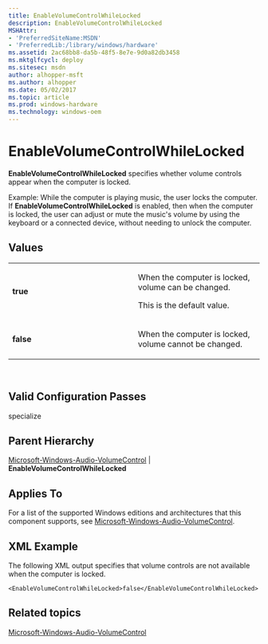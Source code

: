 ```yaml
---
title: EnableVolumeControlWhileLocked
description: EnableVolumeControlWhileLocked
MSHAttr:
- 'PreferredSiteName:MSDN'
- 'PreferredLib:/library/windows/hardware'
ms.assetid: 2ac68bb8-da5b-48f5-8e7e-9d0a82db3458
ms.mktglfcycl: deploy
ms.sitesec: msdn
author: alhopper-msft
ms.author: alhopper
ms.date: 05/02/2017
ms.topic: article
ms.prod: windows-hardware
ms.technology: windows-oem
---
```


# EnableVolumeControlWhileLocked


**EnableVolumeControlWhileLocked** specifies whether volume controls appear when the computer is locked.

Example: While the computer is playing music, the user locks the computer. If **EnableVolumeControlWhileLocked** is enabled, then when the computer is locked, the user can adjust or mute the music's volume by using the keyboard or a connected device, without needing to unlock the computer.

## Values


<table>
<colgroup>
<col width="50%" />
<col width="50%" />
</colgroup>
<tbody>
<tr class="odd">
<td><p><strong>true</strong></p></td>
<td><p>When the computer is locked, volume can be changed.</p>
<p>This is the default value.</p></td>
</tr>
<tr class="even">
<td><p><strong>false</strong></p></td>
<td><p>When the computer is locked, volume cannot be changed.</p></td>
</tr>
</tbody>
</table>

 

## Valid Configuration Passes


specialize

## Parent Hierarchy


[Microsoft-Windows-Audio-VolumeControl](microsoft-windows-audio-volumecontrol.md) | **EnableVolumeControlWhileLocked**

## Applies To


For a list of the supported Windows editions and architectures that this component supports, see [Microsoft-Windows-Audio-VolumeControl](microsoft-windows-audio-volumecontrol.md).

## XML Example


The following XML output specifies that volume controls are not available when the computer is locked.

```
<EnableVolumeControlWhileLocked>false</EnableVolumeControlWhileLocked>
```

## Related topics


[Microsoft-Windows-Audio-VolumeControl](microsoft-windows-audio-volumecontrol.md)

 

 








